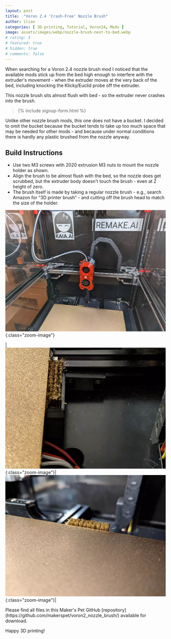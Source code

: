 ```yaml
---
layout: post
title:  "Voron 2.4 'Crash-Free' Nozzle Brush"
author: iliao
categories: [ 3D-printing, Tutorial, Voron24, Mods ]
image: assets/images/webp/nozzle-brush-next-to-bed.webp
# rating: 3
# featured: true
# hidden: true
# comments: false
---
```

When searching for a Voron 2.4 nozzle brush mod I noticed that the available mods stick up from the bed high enough to interfere with the extruder's movement - when the extruder moves at the very back of the bed, including knocking the Klicky/Euclid probe off the extruder.

This nozzle brush sits almost flush with bed - so the extruder never crashes into the brush.

<blockquote>{% include signup-form.html %}</blockquote>

Unlike other nozzle brush mods, this one does not have a bucket. I decided to omit the bucket because the bucket tends to take up too much space that may be needed for other mods - and because under normal conditions there is hardly any plastic brushed from the nozzle anyway.

## Build Instructions

- Use two M3 screws with 2020 extrusion M3 nuts to mount the nozzle holder as shown.
- Align the brush to be almost flush with the bed, so the nozzle does get scrubbed, but the extruder body doesn't touch the brush - even at Z height of zero.
- The brush itself is made by taking a regular nozzle brush - e.g., search Amazon for “3D printer brush” - and cutting off the brush head to match the size of the holder.

![A Voron 2.4 with the "crash-free" nozzle brush mod](/assets/images/webp/pxl_20230825_075432974.webp 'A Voron 2.4 with the "crash-free" nozzle brush mod'){:class="zoom-image"}

|![Nozzle brush - view from the back](/assets/images/webp/nozzle-brush-mount.webp 'Nozzle brush - view from the back'){:class="zoom-image"}|![Nozzle brush - placement relative to the Euclid probe](/assets/images/webp/pxl_20230430_110139062.webp 'Nozzle brush - placement relative to the Euclid probe'){:class="zoom-image"}|

<p></p>
Please find all files in this Maker's Pet GitHub [repository](https://github.com/makerspet/voron2_nozzle_brush/) available for download.

Happy 3D printing!